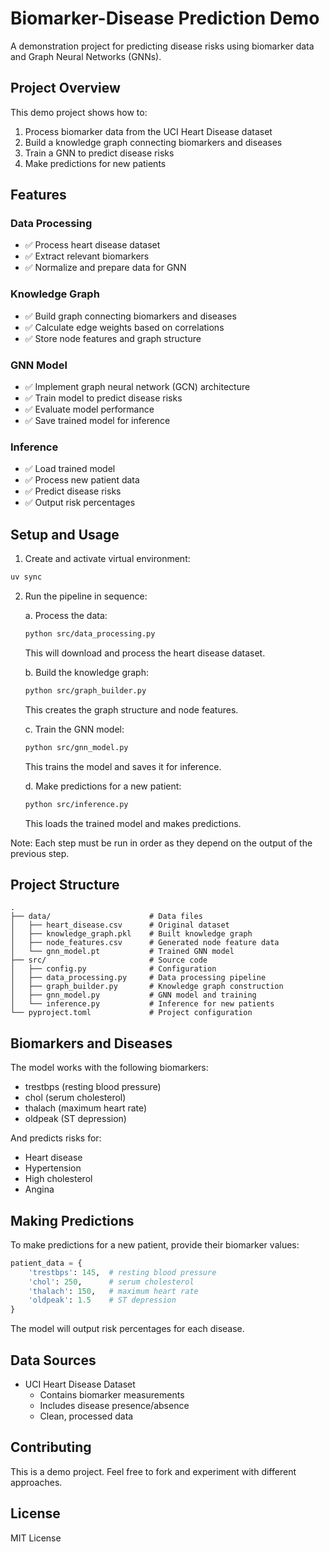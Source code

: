 # Biomarker-Disease Prediction Demo

A demonstration project for predicting disease risks using biomarker data and Graph Neural Networks (GNNs).

## Project Overview

This demo project shows how to:
1. Process biomarker data from the UCI Heart Disease dataset
2. Build a knowledge graph connecting biomarkers and diseases
3. Train a GNN to predict disease risks
4. Make predictions for new patients

## Features

### Data Processing
- ✅ Process heart disease dataset
- ✅ Extract relevant biomarkers
- ✅ Normalize and prepare data for GNN

### Knowledge Graph
- ✅ Build graph connecting biomarkers and diseases
- ✅ Calculate edge weights based on correlations
- ✅ Store node features and graph structure

### GNN Model
- ✅ Implement graph neural network (GCN) architecture
- ✅ Train model to predict disease risks
- ✅ Evaluate model performance
- ✅ Save trained model for inference

### Inference
- ✅ Load trained model
- ✅ Process new patient data
- ✅ Predict disease risks
- ✅ Output risk percentages

## Setup and Usage

1. Create and activate virtual environment:
```bash
uv sync
```

2. Run the pipeline in sequence:

   a. Process the data:
   ```bash
   python src/data_processing.py
   ```
   This will download and process the heart disease dataset.

   b. Build the knowledge graph:
   ```bash
   python src/graph_builder.py
   ```
   This creates the graph structure and node features.

   c. Train the GNN model:
   ```bash
   python src/gnn_model.py
   ```
   This trains the model and saves it for inference.

   d. Make predictions for a new patient:
   ```bash
   python src/inference.py
   ```
   This loads the trained model and makes predictions.

Note: Each step must be run in order as they depend on the output of the previous step.

## Project Structure

```
.
├── data/                      # Data files
│   ├── heart_disease.csv      # Original dataset
│   ├── knowledge_graph.pkl    # Built knowledge graph
│   ├── node_features.csv      # Generated node feature data
│   └── gnn_model.pt           # Trained GNN model
├── src/                       # Source code
│   ├── config.py              # Configuration
│   ├── data_processing.py     # Data processing pipeline
│   ├── graph_builder.py       # Knowledge graph construction
│   ├── gnn_model.py           # GNN model and training
│   └── inference.py           # Inference for new patients
└── pyproject.toml             # Project configuration
```

## Biomarkers and Diseases

The model works with the following biomarkers:
- trestbps (resting blood pressure)
- chol (serum cholesterol)
- thalach (maximum heart rate)
- oldpeak (ST depression)

And predicts risks for:
- Heart disease
- Hypertension
- High cholesterol
- Angina

## Making Predictions

To make predictions for a new patient, provide their biomarker values:
```python
patient_data = {
    'trestbps': 145,  # resting blood pressure
    'chol': 250,      # serum cholesterol
    'thalach': 150,   # maximum heart rate
    'oldpeak': 1.5    # ST depression
}
```

The model will output risk percentages for each disease.

## Data Sources

- UCI Heart Disease Dataset
  - Contains biomarker measurements
  - Includes disease presence/absence
  - Clean, processed data

## Contributing

This is a demo project. Feel free to fork and experiment with different approaches.

## License

MIT License 